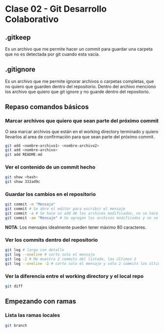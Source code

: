 # Clase 02 - Git Desarrollo Colaborativo

## .gitkeep
Es un archivo que me permite hacer un commit para guardar una carpeta que no es detectada por git cuando esta vacía.

## .gitignore
Es un archivo que me permite ignorar archivos o carpetas completas, que no quiero que guarden dentro del repositorio. Dentro del archivo menciono los archivo que quiero que git ignore y no guarde dentro del repositorio.

## Repaso comandos básicos

### Marcar archivos que quiero que sean parte del próximo commit
O sea marcar archivos que están en el working directory terminado y quiero llevarlos al area de confirmación para que sean parte del próximo commit.

```sh
git add <nombre-archivo1> <nombre-archivo2>
git add <nombre-archivo>
git add README.md
```

### Ver el contenido de un commit hecho

```sh
git show <hash>
git show 332ad9c
```

### Guardar los cambios en el repositorio

```sh
git commit -m "Mensaje"
git commit # Se abre el editor para escribir el mensaje
git commit -a # Se hace un add de los archivos modificados, no se hace un add de los archivos untracked y se abre el editor para escribir el mensaje
git commit -am "Mensaje" # Se agregan los archivos modificados y no se abre el editor para escribir el mensaje
```

**NOTA**: Los mensajes idealmente pueden tener máximo 80 caracteres.

### Ver los commits dentro del repositorio

```sh
git log # largo con detalle
git log --oneline # corto solo el mensaje
git log -2 # Me muestra 2 commits del listado, los últimos 2
git log --oneline -2 # corto solo el mensaje y solo 2 commits los últimos
```

### Ver la diferencia entre el working directory y el local repo

```sh
git diff
```

## Empezando con ramas


### Lista las ramas locales

```sh
git branch 
```